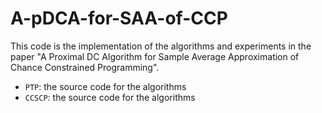 # A-pDCA-for-SAA-of-CCP
This code is the implementation of the algorithms and experiments in the paper "A Proximal DC Algorithm for Sample Average Approximation of Chance Constrained Programming".

* `PTP`: the source code for the algorithms
* `CCSCP`: the source code for the algorithms
